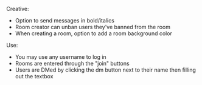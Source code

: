 Creative:
- Option to send messages in bold/italics
- Room creator can unban users they've banned from the room
- When creating a room, option to add a room background color

Use:
- You may use any username to log in
- Rooms are entered through the "join" buttons
- Users are DMed by clicking the dm button next to their name then filling out the textbox
